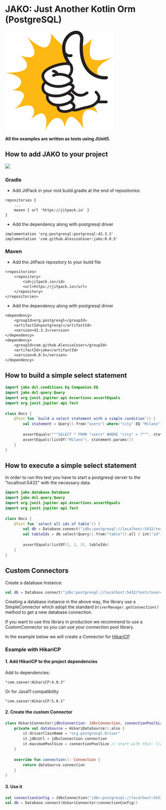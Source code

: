 # JAKO: Just Another Kotlin Orm (PostgreSQL)
![Daikon](./jako.png)

**All the examples are written as tests using JUnit5.**

## How to add JAKO to your project
[![](https://jitpack.io/v/AlessioCoser/jako.svg)](https://jitpack.io/#AlessioCoser/jako)

### Gradle
- Add JitPack in your root build.gradle at the end of repositories:
```
repositories {
    ...
    maven { url 'https://jitpack.io' }
}
```

- Add the dependency along with postgresql driver
```
implementation 'org.postgresql:postgresql:42.3.3'
implementation 'com.github.AlessioCoser:jako:0.0.5'
```

### Maven
- Add the JitPack repository to your build file
```
<repositories>
    <repository>
        <id>jitpack.io</id>
        <url>https://jitpack.io</url>
    </repository>
</repositories>
```
- Add the dependency along with postgresql driver
```
<dependency>
    <groupId>org.postgresql</groupId>
    <artifactId>postgresql</artifactId>
    <version>42.3.3</version>
</dependency>
<dependency>
    <groupId>com.github.AlessioCoser</groupId>
    <artifactId>jako</artifactId>
    <version>0.0.5</version>
</dependency>
```

## How to build a simple select statement
```kotlin
import jako.dsl.conditions.Eq.Companion.EQ
import jako.dsl.query.Query
import org.junit.jupiter.api.Assertions.assertEquals
import org.junit.jupiter.api.Test

class Docs {
    @Test fun `build a select statement with a simple condition`() {
        val statement = Query().from("users").where("city" EQ "Milano")

        assertEquals("""SELECT * FROM "users" WHERE "city" = ?""", statement.toString())
        assertEquals(listOf("Milano"), statement.params())
    }
}
```

## How to execute a simple select statement
In order to run this test you have to start a postgresql server to the "localhost:5432" with the necessary data.
```kotlin
import jako.database.Database
import jako.dsl.query.Query
import org.junit.jupiter.api.Assertions.assertEquals
import org.junit.jupiter.api.Test

class Docs {
    @Test fun `select all ids of table`() {
        val db = Database.connect("jdbc:postgresql://localhost:5432/tests?user=user&password=password")
        val tableIds = db.select(Query().from("table")).all { int("id") }

        assertEquals(listOf(1, 2, 3), tableIds)
    }
}
```

## Custom Connectors
Create a database Instance:
```kotlin
val db = Database.connect("jdbc:postgresql://localhost:5432/tests?user=user&password=password")
```
Creating a database instance in the above way, the library use a SimpleConnector which adopt the standard `DriverManager.getConnection()` method to get a new database connection.

If you want to use this library in production we recommend to use a CustomConnector so you can use your connection pool library.

In the example below we will create a Connector for [HikariCP](https://github.com/brettwooldridge/HikariCP) 

### Example with HikariCP
#### 1. Add HikariCP to the project dependencies
Add to dependencies:
```
"com.zaxxer:HikariCP:4.0.3"
```
Or for Java11 compatibility
```
"com.zaxxer:HikariCP:5.0.1"
```
#### 2. Create the custom Connector
```kotlin
class HikariConnector(jdbcConnection: JdbcConnection, connectionPoolSize: Int = 10): DatabaseConnector {
    private val dataSource = HikariDataSource().also {
        it.driverClassName = "org.postgresql.Driver"
        it.jdbcUrl = jdbcConnection.connection
        it.maximumPoolSize = connectionPoolSize // start with this: ((2 * core_count) + number_of_disks)
    }

    override fun connection(): Connection {
        return dataSource.connection
    }
}
```

#### 3. Use it
```kotlin
val connectionConfig = JdbcConnection("jdbc:postgresql://localhost:5432/tests?user=user&password=password")
val db = Database.connect(HikariConnector(connectionConfig))
```